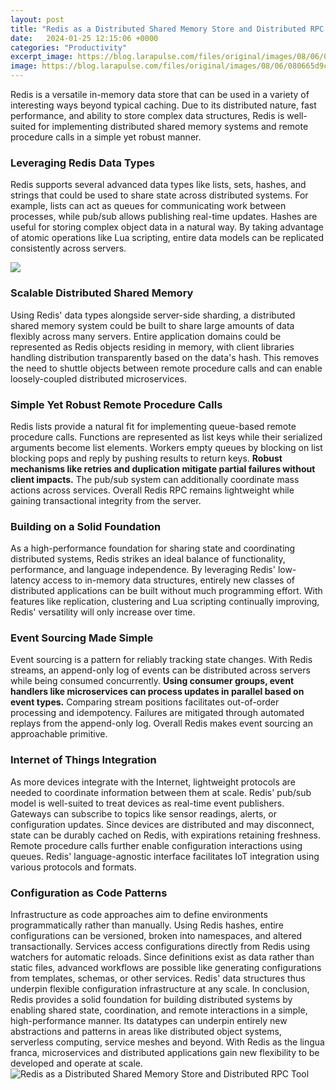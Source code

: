 ```yaml
---
layout: post
title: "Redis as a Distributed Shared Memory Store and Distributed RPC Tool"
date:   2024-01-25 12:15:06 +0000
categories: "Productivity"
excerpt_image: https://blog.larapulse.com/files/original/images/08/06/080665d9cbef194858176a2feaeeb1ae9f76a03b.png
image: https://blog.larapulse.com/files/original/images/08/06/080665d9cbef194858176a2feaeeb1ae9f76a03b.png
---
```


Redis is a versatile in-memory data store that can be used in a variety of interesting ways beyond typical caching. Due to its distributed nature, fast performance, and ability to store complex data structures, Redis is well-suited for implementing distributed shared memory systems and remote procedure calls in a simple yet robust manner. 
### Leveraging Redis Data Types
Redis supports several advanced data types like lists, sets, hashes, and strings that could be used to share state across distributed systems. For example, lists can act as queues for communicating work between processes, while pub/sub allows publishing real-time updates. Hashes are useful for storing complex object data in a natural way. By taking advantage of atomic operations like Lua scripting, entire data models can be replicated consistently across servers.

![](https://cdn-3.backendless.com/wp-content/uploads/2022/12/How-Redis-typically-works.png)
### Scalable Distributed Shared Memory
Using Redis' data types alongside server-side sharding, a distributed shared memory system could be built to share large amounts of data flexibly across many servers. Entire application domains could be represented as Redis objects residing in memory, with client libraries handling distribution transparently based on the data's hash. This removes the need to shuttle objects between remote procedure calls and can enable loosely-coupled distributed microservices.
### Simple Yet Robust Remote Procedure Calls
Redis lists provide a natural fit for implementing queue-based remote procedure calls. Functions are represented as list keys while their serialized arguments become list elements. Workers empty queues by blocking on list blocking pops and reply by pushing results to return keys. **Robust mechanisms like retries and duplication mitigate partial failures without client impacts.** The pub/sub system can additionally coordinate mass actions across services. Overall Redis RPC remains lightweight while gaining transactional integrity from the server.
### Building on a Solid Foundation 
As a high-performance foundation for sharing state and coordinating distributed systems, Redis strikes an ideal balance of functionality, performance, and language independence. By leveraging Redis' low-latency access to in-memory data structures, entirely new classes of distributed applications can be built without much programming effort. With features like replication, clustering and Lua scripting continually improving, Redis' versatility will only increase over time.
### Event Sourcing Made Simple 
Event sourcing is a pattern for reliably tracking state changes. With Redis streams, an append-only log of events can be distributed across servers while being consumed concurrently. **Using consumer groups, event handlers like microservices can process updates in parallel based on event types.** Comparing stream positions facilitates out-of-order processing and idempotency. Failures are mitigated through automated replays from the append-only log. Overall Redis makes event sourcing an approachable primitive.
### Internet of Things Integration  
As more devices integrate with the Internet, lightweight protocols are needed to coordinate information between them at scale. Redis' pub/sub model is well-suited to treat devices as real-time event publishers. Gateways can subscribe to topics like sensor readings, alerts, or configuration updates. Since devices are distributed and may disconnect, state can be durably cached on Redis, with expirations retaining freshness. Remote procedure calls further enable configuration interactions using queues. Redis' language-agnostic interface facilitates IoT integration using various protocols and formats.
### Configuration as Code Patterns
Infrastructure as code approaches aim to define environments programmatically rather than manually. Using Redis hashes, entire configurations can be versioned, broken into namespaces, and altered transactionally. Services access configurations directly from Redis using watchers for automatic reloads. Since definitions exist as data rather than static files, advanced workflows are possible like generating configurations from templates, schemas, or other services. Redis' data structures thus underpin flexible configuration infrastructure at any scale. 
In conclusion, Redis provides a solid foundation for building distributed systems by enabling shared state, coordination, and remote interactions in a simple, high-performance manner. Its datatypes can underpin entirely new abstractions and patterns in areas like distributed object systems, serverless computing, service meshes and beyond. With Redis as the lingua franca, microservices and distributed applications gain new flexibility to be developed and operate at scale.
 ![Redis as a Distributed Shared Memory Store and Distributed RPC Tool](https://blog.larapulse.com/files/original/images/08/06/080665d9cbef194858176a2feaeeb1ae9f76a03b.png)